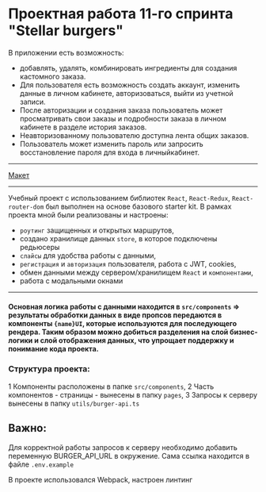 # Проектная работа 11-го спринта "Stellar burgers"

В приложении есть возможность:
-  добавлять, удалять, комбинировать ингредиенты для создания кастомного заказа. 
- Для пользователя есть возможность создать аккаунт, изменить данные в личном кабинете, авторизоваться, выйти из учетной записи. 
- После авторизации и создания заказа пользователь может просматривать свои заказы и подробности заказа в личном кабинете в разделе история заказов. 
- Неавторизованному пользователю доступна лента общих заказов. 
- Пользователь может изменить пароль или запросить восстановление пароля для входа в личныйкабинет. 
_____
[Макет](<https://www.figma.com/file/vIywAvqfkOIRWGOkfOnReY/React-Fullstack_-Проектные-задачи-(3-месяца)_external_link?type=design&node-id=0-1&mode=design>)

----------------
Учебный проект с использованием библиотек `React`, `React-Redux`, `React-router-dom` был выполнен на основе базового starter kit. В рамках проекта мной были реализованы и настроены:

- `роутинг` защищенных и открытых маршрутов, 
-  создано хранилище данных `store`, в которое подключены редьюсеры
- `слайсы` для удобства работы с данными,
- `регистрация` и `авторизация` пользователя, работа с JWT, cookies,
- обмен данными между сервером/хранилищем `React` и `компонентами`,
- работа с модальными окнами
---
#### Основная логика работы с данными находится в `src/components` => результаты обработки данных в виде пропсов передаются в компоненты `{name}UI`, которые используются для последующего рендера. Таким образом можно добиться разделения на слой бизнес-логики и слой отображения данных, что упрощает поддержку и понимание кода проекта. 

### Структура проекта: 

1  Компоненты расположены в папке `src/components`,
2  Часть компонентов - страницы - вынесены в папку `pages`,
3  Запросы к серверу вынесены в папку `utils/burger-api.ts`

## Важно:
Для корректной работы запросов к серверу необходимо добавить переменную BURGER_API_URL в окружение. Сама ссылка находится в файле `.env.example`

В проекте использовалcя Webpack, настроен линтинг
